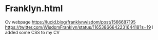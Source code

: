 # Franklyn.html
Cv webpage
https://lucid.blog/franklynwisdom/post/1566687195
https://twitter.com/WisdomFranklyn/status/1165386684223164418?s=19
I added some CSS to my CV
